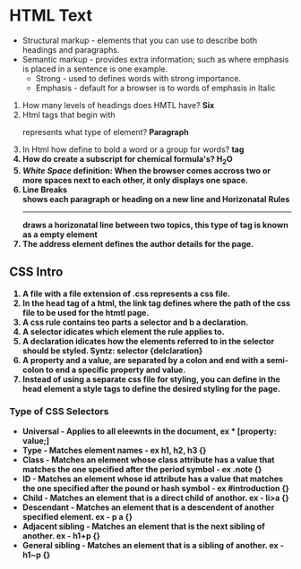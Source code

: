 # HTML Text
- Structural markup - elements that you can use to describe both headings and paragraphs. 
- Semantic markup - provides extra information; such as where emphasis is placed in a sentence is one example.
    - Strong - used to defines words with strong importance.
    - Emphasis - default for a browser is to words of emphasis in Italic

1. How many levels of headings does HMTL have? **Six**
1. Html tags that begin with <p> represents what type of element? **Paragraph**
1. In Html how define to bold a word or a group for words? **<b>** tag 
1. How do create a subscript for chemical formula's? **H<sub>2</sub>O**
1. ***White Space*** definition: When the browser comes accross two or more spaces next to each other, it only displays one space.
1. Line Breaks **<br />** shows each paragraph or heading on a new line and Horizonatal Rules **<hr />** draws a horizonatal line between two topics, this type of tag is known as a empty element
1. The address element defines the author details for the page. 

## CSS Intro

1.  A file with a file extension of .css represents a css file.
1.  In the head tag of a html, the **link tag** defines where the path of the css file to be used for the htmtl page.
1.  A css rule contains teo parts **a** selector and **b** a declaration. 
1.  A selector idicates  which element the rule applies to.
1.  A declaration idicates how the elements referred to in the selector should be styled. Syntz: selector {delclaration} 
1.  A property and a value, are separated by a colon and end with a semi-colon to end a specific property and value.
1.  Instead of using a separate css file for styling, you can define in the head element a style tags to define the desired styling for the page. 

### Type of CSS Selectors
 -  Universal - Applies to all eleewnts in the document, ex * [property: value;]
 -  Type - Matches element names - ex h1, h2, h3 {}
 -  Class - Matches an element whose class attribute has a value that matches the one specified after the period symbol - ex .note {}
 -  ID - Matches an element whose id attribute has a value that matches the one specified after the pound or hash symbol - ex #introduction {}
 -  Child - Matches an element that is a direct child of anothor. ex - li>a {}
 -  Descendant - Matches an element that is a descendent of another specified element. ex - p a {}
 -  Adjacent sibling - Matches an element that is the next sibling of another. ex - h1+p {}
 -  General sibling - Matches an element that is a sibling of another. ex - h1~p {}